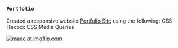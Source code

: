 ### `Portfolio`

Created a responsive website [Portfolio Site](https://portfolio-jg.herokuapp.com/) using the following: 
CSS Flexbox
CSS Media Queries

<a href="https://imgflip.com/gif/2q1o3i"><img src="https://i.imgflip.com/2q1o3i.gif" title="made at imgflip.com"/></a>



